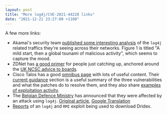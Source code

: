 ```yaml
---
layout: post
title: "More log4j/CVE-2021-44228 links"
date: "2021-12-21 23:27:00 +1100"
---
```


A few more links:

- Akamai's security team [published some interesting analysis](https://www.akamai.com/blog/security/threat-intelligence-on-log4j-cve-key-findings-and-their-implications#.YcHHLN2wkDg.twitter) of the `log4j` related traffics they're seeing across their networks. Figure 1 is titled "A mild start, then a global tsunami of malicious activity", which seems to capture the mood. 
- ZDNet has [a good primer](https://www.zdnet.com/article/log4j-flaw-10-questions-you-should-be-asking/#ftag=RSSbaffb68) for people just catching up, anchored around the [UK NCSC advice to boards](https://www.ncsc.gov.uk/blog-post/log4j-vulnerability-what-should-boards-be-asking). 
- Cisco Talos has a good [omnibus page](https://blog.talosintelligence.com/2021/12/apache-log4j-rce-vulnerability.html) with lots of useful content. Their [current guidance](https://blog.talosintelligence.com/2021/12/apache-log4j-rce-vulnerability.html#mitigations) section is a useful summary of the three vulnerabilities and what the patches do to resolve them, and they also share [examples of exploitation activity](https://blog.talosintelligence.com/2021/12/apache-log4j-rce-vulnerability.html#exploitactivity).  
- The [Belgian Defence Ministry](https://www.zdnet.com/article/belgian-defense-ministry-confirms-cyberattack-through-log4j-exploitation/)  has announced that they were affected by an attack using `log4j`. [Original article](https://www.zdnet.com/article/belgian-defense-ministry-confirms-cyberattack-through-log4j-exploitation/), [Google Translation](https://www-standaard-be.translate.goog/cnt/dmf20211220_92316559?_x_tr_sl=auto&_x_tr_tl=en&_x_tr_hl=en-GB)
- [Reports](https://www.bleepingcomputer.com/news/security/log4j-vulnerability-now-used-to-install-dridex-banking-malware/) of an `log4j` and `RMI` exploit being used to download Dridex.
